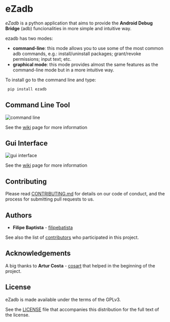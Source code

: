 # **eZadb**
*eZadb* is a python application that aims to provide the **Android Debug Bridge** (adb) funcionalities in more simple and intuitive way.

ezadb has two modes:

- **command-line**: this mode allows you to use some of the most common adb commands, e.g.: install/uninstall packages; grant/revoke permissions; input text; etc.
- **graphical mode**: this mode provides almost the same features as the command-line mode but in a more intuitive way.

To install go to the command line and type:
```python
 pip install ezadb
```
## **Command Line Tool**
![command line](https://filipebatista.github.io/eZadb/imgs/command_line_thumb.png)

See the [wiki](https://github.com/filipebatista/eZadb/wiki/Command-Line) page for more information

## **Gui Interface**
![gui interface](https://filipebatista.github.io/eZadb/imgs/gui_main_thumb.png)

See the [wiki](https://github.com/filipebatista/eZadb/wiki/Graphical-mode) page for more information



## Contributing

Please read [CONTRIBUTING.md](https://filipebatista.github.io/eZadb/CONTRIBUTING.md) for details on our code of conduct, and the process for submitting pull requests to us.

## Authors

* **Filipe Baptista** - [filipebatista](https://github.com/filipebatista)

See also the list of [contributors](https://github.com/filipebatista/eZadb/contributors) who participated in this project.


## Acknowledgements

A big thanks to **Artur Costa** - [cosart](https://github.com/cosart) that helped in the beginning of the project.


## License

eZadb is made available under the terms of the GPLv3.

See the [LICENSE](https://github.com/filipebatista/eZadb/blob/master/LICENSE) file that accompanies this distribution for the full text of the license.